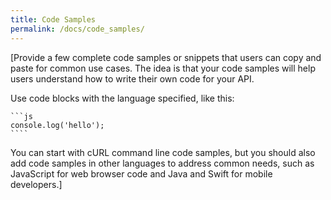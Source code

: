 ```yaml
---
title: Code Samples
permalink: /docs/code_samples/
---
```


[Provide a few complete code samples or snippets that users can copy and paste for common use cases. The idea is that your code samples will help users understand how to write their own code for your API.

Use code blocks with the language specified, like this:

    ```js
    console.log('hello');
    ````

You can start with cURL command line code samples, but you should also add code samples in other languages to address common needs, such as JavaScript for web browser code and Java and Swift for mobile developers.]

